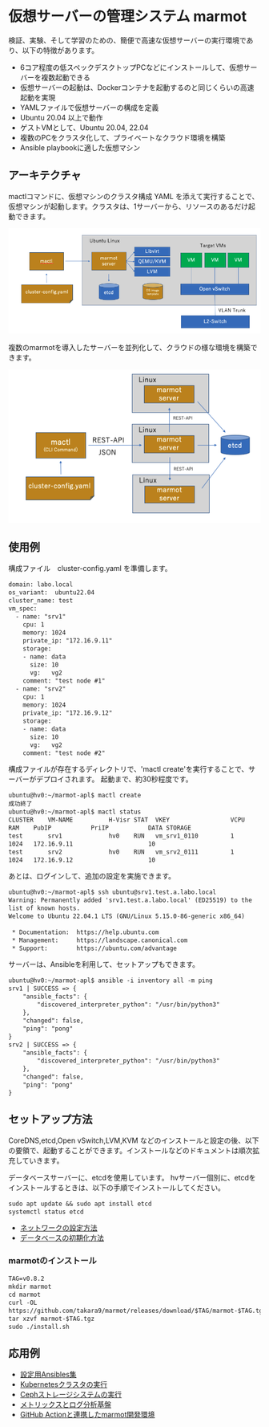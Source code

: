 # 仮想サーバーの管理システム marmot 

検証、実験、そして学習のための、簡便で高速な仮想サーバーの実行環境であり、以下の特徴があります。

* 6コア程度の低スペックデスクトップPCなどにインストールして、仮想サーバーを複数起動できる
* 仮想サーバーの起動は、Dockerコンテナを起動するのと同じくらいの高速起動を実現
* YAMLファイルで仮想サーバーの構成を定義
* Ubuntu 20.04 以上で動作
* ゲストVMとして、Ubuntu 20.04, 22.04
* 複数のPCをクラスタ化して、プライベートなクラウド環境を構築
* Ansible playbookに適した仮想マシン


## アーキテクチャ
mactlコマンドに、仮想マシンのクラスタ構成 YAML を添えて実行することで、仮想マシンが起動します。クラスタは、1サーバーから、リソースのあるだけ起動できます。

![Architecture](docs/architecture-1.png)


複数のmarmotを導入したサーバーを並列化して、クラウドの様な環境を構築できます。

![Architecture](docs/architecture-2.png)


## 使用例

構成ファイル　cluster-config.yaml を準備します。

```
domain: labo.local
os_variant:  ubuntu22.04
cluster_name: test
vm_spec:
  - name: "srv1"
    cpu: 1
    memory: 1024
    private_ip: "172.16.9.11"
    storage:
    - name: data
      size: 10
      vg:   vg2
    comment: "test node #1"
  - name: "srv2"
    cpu: 1
    memory: 1024
    private_ip: "172.16.9.12"
    storage:
    - name: data
      size: 10
      vg:   vg2
    comment: "test node #2"
```

構成ファイルが存在するディレクトリで、'mactl create'を実行することで、サーバーがデプロイされます。
起動まで、約30秒程度です。

```
ubuntu@hv0:~/marmot-apl$ mactl create
成功終了
ubuntu@hv0:~/marmot-apl$ mactl status
CLUSTER    VM-NAME          H-Visr STAT  VKEY                 VCPU  RAM    PubIP           PriIP           DATA STORAGE        
test       srv1             hv0    RUN   vm_srv1_0110         1     1024   172.16.9.11                     10  
test       srv2             hv0    RUN   vm_srv2_0111         1     1024   172.16.9.12                     10  
```

あとは、ログインして、追加の設定を実施できます。


```
ubuntu@hv0:~/marmot-apl$ ssh ubuntu@srv1.test.a.labo.local
Warning: Permanently added 'srv1.test.a.labo.local' (ED25519) to the list of known hosts.
Welcome to Ubuntu 22.04.1 LTS (GNU/Linux 5.15.0-86-generic x86_64)

 * Documentation:  https://help.ubuntu.com
 * Management:     https://landscape.canonical.com
 * Support:        https://ubuntu.com/advantage

```

サーバーは、Ansibleを利用して、セットアップもできます。

```
ubuntu@hv0:~/marmot-apl$ ansible -i inventory all -m ping
srv1 | SUCCESS => {
    "ansible_facts": {
        "discovered_interpreter_python": "/usr/bin/python3"
    },
    "changed": false,
    "ping": "pong"
}
srv2 | SUCCESS => {
    "ansible_facts": {
        "discovered_interpreter_python": "/usr/bin/python3"
    },
    "changed": false,
    "ping": "pong"
}
```



## セットアップ方法

CoreDNS,etcd,Open vSwitch,LVM,KVM などのインストールと設定の後、以下の要領で、起動することができます。インストールなどのドキュメントは順次拡充していきます。

データベースサーバーに、etcdを使用しています。
hvサーバー個別に、etcdをインストールするときは、以下の手順でインストールしてください。

```
sudo apt update && sudo apt install etcd
systemctl status etcd
```

- [ネットワークの設定方法](docs/network-setup.md)
- [データベースの初期化方法](cmd/hv-admin/README.md)

### marmotのインストール

```
TAG=v0.8.2
mkdir marmot
cd marmot
curl -OL https://github.com/takara9/marmot/releases/download/$TAG/marmot-$TAG.tgz
tar xzvf marmot-$TAG.tgz
sudo ./install.sh
```


## 応用例

- [設定用Ansibles集](https://github.com/takara9/marmot-servers)
- [Kubernetesクラスタの実行](https://github.com/takara9/marmot-servers/tree/main/kubernetes)
- [Cephストレージシステムの実行](Https://Github.Com/Takara9/Marmot-servers/tree/main/ceph)
- [メトリックスとログ分析基盤](https://github.com/takara9/docker_and_k8s/tree/main/4-10_Observability)
- [GitHub Actionと連携したmarmot開発環境](https://github.com/takara9/marmot/docs/HOWTO-CI.md)